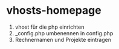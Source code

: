 vhosts-homepage
===============

1. vhost für die php einrichten
2. _config.php umbenennen in config.php
3. Rechnernamen und Projekte eintragen